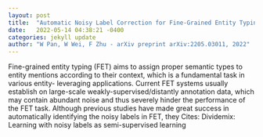 ```yaml
---
layout: post
title:  "Automatic Noisy Label Correction for Fine-Grained Entity Typing"
date:   2022-05-14 04:38:21 -0400
categories: jekyll update
author: "W Pan, W Wei, F Zhu - arXiv preprint arXiv:2205.03011, 2022"
---
```

Fine-grained entity typing (FET) aims to assign proper semantic types to entity mentions according to their context, which is a fundamental task in various entity- leveraging applications. Current FET systems usually establish on large-scale weakly-supervised/distantly annotation data, which may contain abundant noise and thus severely hinder the performance of the FET task. Although previous studies have made great success in automatically identifying the noisy labels in FET, they Cites: Dividemix: Learning with noisy labels as semi-supervised learning